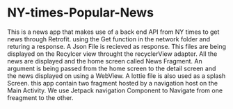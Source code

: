 # NY-times-Popular-News
This is a news app that makes use of a back end API from NY times to get news through Retrofit.
using the Get function in the network folder and returing a response.
A Json File is recieved as response.
This files are being displayed on the Recylcer view throught the recyclerView adapter.
All the news are displayed and the home screen called News Fragment.
An argument is being passed from the home screen to the detail screen and the news displayed on using a WebView.
A lottie file is also used as a splash Screen.
this app contain two fragment hosted by a navigation host on the Main Activity.
We use Jetpack navigation Component to Navigate from one freagment to the other.

